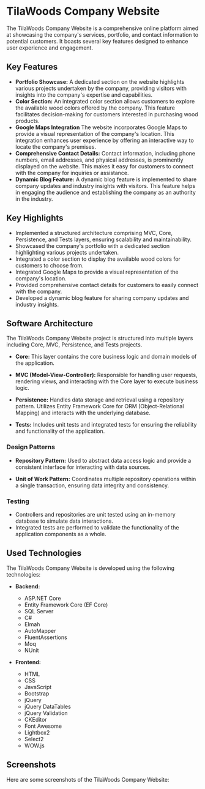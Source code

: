 # TilaWoods Company Website

The TilaWoods Company Website is a comprehensive online platform aimed at showcasing the company's services, portfolio, and contact information to potential customers. It boasts several key features designed to enhance user experience and engagement.

## Key Features

- **Portfolio Showcase:** A dedicated section on the website highlights various projects undertaken by the company, providing visitors with insights into the company's expertise and capabilities.
- **Color Section:** An integrated color section allows customers to explore the available wood colors offered by the company. This feature facilitates decision-making for customers interested in purchasing wood products.
- **Google Maps Integration** The website incorporates Google Maps to provide a visual representation of the company's location. This integration enhances user experience by offering an interactive way to locate the company's premises.
- **Comprehensive Contact Details:** Contact information, including phone numbers, email addresses, and physical addresses, is prominently displayed on the website. This makes it easy for customers to connect with the company for inquiries or assistance.
- **Dynamic Blog Feature:** A dynamic blog feature is implemented to share company updates and industry insights with visitors. This feature helps in engaging the audience and establishing the company as an authority in the industry.

## Key Highlights

- Implemented a structured architecture comprising MVC, Core, Persistence, and Tests layers, ensuring scalability and maintainability.
- Showcased the company's portfolio with a dedicated section highlighting various projects undertaken.
- Integrated a color section to display the available wood colors for customers to choose from.
- Integrated Google Maps to provide a visual representation of the company's location.
- Provided comprehensive contact details for customers to easily connect with the company.
- Developed a dynamic blog feature for sharing company updates and industry insights.

## Software Architecture

The TilaWoods Company Website project is structured into multiple layers including Core, MVC, Persistence, and Tests projects.

- **Core:** This layer contains the core business logic and domain models of the application.
  
- **MVC (Model-View-Controller):** Responsible for handling user requests, rendering views, and interacting with the Core layer to execute business logic.
  
- **Persistence:** Handles data storage and retrieval using a repository pattern. Utilizes Entity Framework Core for ORM (Object-Relational Mapping) and interacts with the underlying database.
  
- **Tests:** Includes unit tests and integrated tests for ensuring the reliability and functionality of the application.
  
### Design Patterns

- **Repository Pattern:** Used to abstract data access logic and provide a consistent interface for interacting with data sources.
  
- **Unit of Work Pattern:** Coordinates multiple repository operations within a single transaction, ensuring data integrity and consistency.

### Testing

- Controllers and repositories are unit tested using an in-memory database to simulate data interactions. 
- Integrated tests are performed to validate the functionality of the application components as a whole.

## Used Technologies

The TilaWoods Company Website is developed using the following technologies:

- **Backend:**
   - ASP.NET Core
   - Entity Framework Core (EF Core)
   - SQL Server
   - C#
   - Elmah
   - AutoMapper
   - FluentAssertions
   - Moq
   - NUnit
   
- **Frontend:**
   - HTML
   - CSS
   - JavaScript
   - Bootstrap
   - jQuery
   - jQuery DataTables
   - jQuery Validation
   - CKEditor
   - Font Awesome
   - Lightbox2
   - Select2
   - WOW.js

## Screenshots

Here are some screenshots of the TilaWoods Company Website:

